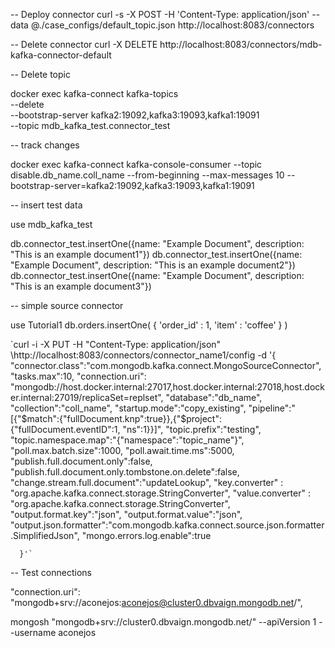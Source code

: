 -- Deploy connector 
curl -s -X POST -H 'Content-Type: application/json' --data @./case_configs/default_topic.json http://localhost:8083/connectors


-- Delete connector
curl -X DELETE  http://localhost:8083/connectors/mdb-kafka-connector-default

-- Delete topic

docker exec kafka-connect kafka-topics \
  --delete \
  --bootstrap-server kafka2:19092,kafka3:19093,kafka1:19091 \
  --topic mdb_kafka_test.connector_test

-- track changes

docker exec kafka-connect kafka-console-consumer --topic disable.db_name.coll_name --from-beginning --max-messages 10 --bootstrap-server=kafka2:19092,kafka3:19093,kafka1:19091

-- insert test data

use mdb_kafka_test

db.connector_test.insertOne({name: "Example Document", description: "This is an example document1"})
db.connector_test.insertOne({name: "Example Document", description: "This is an example document2"})
db.connector_test.insertOne({name: "Example Document", description: "This is an example document3"})

-- simple source connector

use Tutorial1
db.orders.insertOne( { 'order_id' : 1, 'item' : 'coffee' } )




`curl -i -X PUT -H "Content-Type: application/json" \http://localhost:8083/connectors/connector_name1/config \-d '{
             "connector.class":"com.mongodb.kafka.connect.MongoSourceConnector",
             "tasks.max":10,
             "connection.uri": "mongodb://host.docker.internal:27017,host.docker.internal:27018,host.docker.internal:27019/replicaSet=replset",
             "database":"db_name",
             "collection":"coll_name",
             "startup.mode":"copy_existing",
             "pipeline":"[{\"$match\":{\"fullDocument.knp\":true}},{\"$project\":{\"fullDocument.eventID\":1, \"ns\":1}}]",
             "topic.prefix":"testing",
             "topic.namespace.map":"{\"namespace\":\"topic_name\"}",
             "poll.max.batch.size":1000,
             "poll.await.time.ms":5000,
             "publish.full.document.only":false,
             "publish.full.document.only.tombstone.on.delete":false,
             "change.stream.full.document":"updateLookup",
             "key.converter" : "org.apache.kafka.connect.storage.StringConverter",
             "value.converter" : "org.apache.kafka.connect.storage.StringConverter",
             "output.format.key":"json",
             "output.format.value":"json",
             "output.json.formatter":"com.mongodb.kafka.connect.source.json.formatter.SimplifiedJson",
             "mongo.errors.log.enable":true

      }'`

-- Test connections

"connection.uri": "mongodb+srv://aconejos:aconejos@cluster0.dbvaign.mongodb.net/",

mongosh "mongodb+srv://cluster0.dbvaign.mongodb.net/" --apiVersion 1 --username aconejos